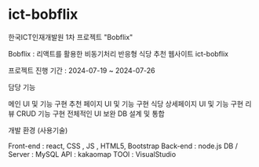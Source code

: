 # ict-bobflix
한국ICT인재개발원 1차 프로젝트 "Bobflix"

Bobflix : 리액트를 활용한 비동기처리 반응형 식당 추천 웹사이트 ict-bobflix

프로젝트 진행 기간 : 2024-07-19 ~ 2024-07-26

담당 기능

메인 UI 및 기능 구현
추천 페이지 UI 및 기능 구현
식당 상세페이지 UI 및 기능 구현
리뷰 CRUD 기능 구현
전체적인 UI 보완
DB 설계 및 통합

개발 환경 (사용기술)

Front-end : react, CSS , JS , HTML5, Bootstrap
Back-end : node.js
DB / Server : MySQL
API : kakaomap
TOOl : VisualStudio
